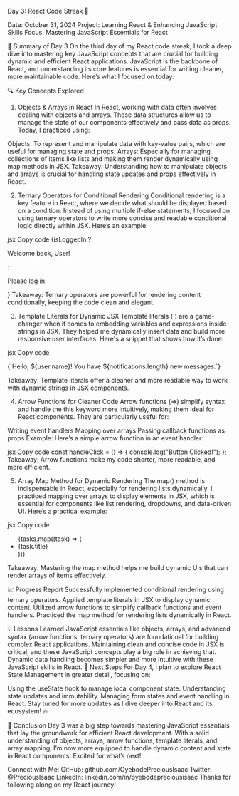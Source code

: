 Day 3: React Code Streak 🚀

Date: October 31, 2024
Project: Learning React & Enhancing JavaScript Skills
Focus: Mastering JavaScript Essentials for React

📝 Summary of Day 3
On the third day of my React code streak, I took a deep dive into mastering key JavaScript concepts that are crucial for building dynamic and efficient React applications. JavaScript is the backbone of React, and understanding its core features is essential for writing cleaner, more maintainable code. Here’s what I focused on today:

🔍 Key Concepts Explored
1. Objects & Arrays in React
In React, working with data often involves dealing with objects and arrays. These data structures allow us to manage the state of our components effectively and pass data as props. Today, I practiced using:

Objects: To represent and manipulate data with key-value pairs, which are useful for managing state and props.
Arrays: Especially for managing collections of items like lists and making them render dynamically using map methods in JSX.
Takeaway: Understanding how to manipulate objects and arrays is crucial for handling state updates and props effectively in React.

2. Ternary Operators for Conditional Rendering
Conditional rendering is a key feature in React, where we decide what should be displayed based on a condition. Instead of using multiple if-else statements, I focused on using ternary operators to write more concise and readable conditional logic directly within JSX. Here’s an example:

jsx
Copy code
{isLoggedIn ? <p>Welcome back, User!</p> : <p>Please log in.</p>}
Takeaway: Ternary operators are powerful for rendering content conditionally, keeping the code clean and elegant.

3. Template Literals for Dynamic JSX
Template literals (`) are a game-changer when it comes to embedding variables and expressions inside strings in JSX. They helped me dynamically insert data and build more responsive user interfaces. Here's a snippet that shows how it’s done:

jsx
Copy code
<p>{`Hello, ${user.name}! You have ${notifications.length} new messages.`}</p>
Takeaway: Template literals offer a cleaner and more readable way to work with dynamic strings in JSX components.

4. Arrow Functions for Cleaner Code
Arrow functions (=>) simplify syntax and handle the this keyword more intuitively, making them ideal for React components. They are particularly useful for:

Writing event handlers
Mapping over arrays
Passing callback functions as props
Example: Here’s a simple arrow function in an event handler:

jsx
Copy code
const handleClick = () => {
  console.log("Button Clicked!");
};
Takeaway: Arrow functions make my code shorter, more readable, and more efficient.

5. Array Map Method for Dynamic Rendering
The map() method is indispensable in React, especially for rendering lists dynamically. I practiced mapping over arrays to display elements in JSX, which is essential for components like list rendering, dropdowns, and data-driven UI. Here’s a practical example:

jsx
Copy code
<ul>
  {tasks.map((task) => (
    <li key={task.id}>{task.title}</li>
  ))}
</ul>
Takeaway: Mastering the map method helps me build dynamic UIs that can render arrays of items effectively.

📈 Progress Report
Successfully implemented conditional rendering using ternary operators.
Applied template literals in JSX to display dynamic content.
Utilized arrow functions to simplify callback functions and event handlers.
Practiced the map method for rendering lists dynamically in React.

💡 Lessons Learned
JavaScript essentials like objects, arrays, and advanced syntax (arrow functions, ternary operators) are foundational for building complex React applications.
Maintaining clean and concise code in JSX is critical, and these JavaScript concepts play a big role in achieving that.
Dynamic data handling becomes simpler and more intuitive with these JavaScript skills in React.
🔗 Next Steps
For Day 4, I plan to explore React State Management in greater detail, focusing on:

Using the useState hook to manage local component state.
Understanding state updates and immutability.
Managing form states and event handling in React.
Stay tuned for more updates as I dive deeper into React and its ecosystem! 🔥

🎯 Conclusion
Day 3 was a big step towards mastering JavaScript essentials that lay the groundwork for efficient React development. With a solid understanding of objects, arrays, arrow functions, template literals, and array mapping, I’m now more equipped to handle dynamic content and state in React components. Excited for what’s next!

Connect with Me:
GitHub: github.com/OyebodePreciousIsaac
Twitter: @PreciousIsaac
LinkedIn: linkedin.com/in/oyebodepreciousisaac
Thanks for following along on my React journey!